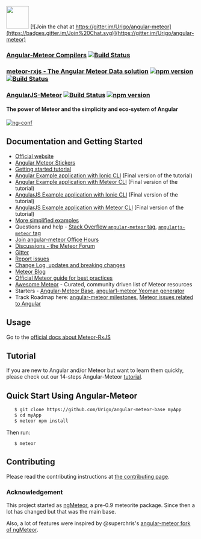<a href="https://angular-meteor.com/"><img src="https://s22.postimg.org/vpn3d97ch/logo_large.png" width="60" height="60" /></a>  [![Join the chat at https://gitter.im/Urigo/angular-meteor](https://badges.gitter.im/Join%20Chat.svg)](https://gitter.im/Urigo/angular-meteor)

### [Angular-Meteor Compilers](https://github.com/Urigo/angular-meteor/tree/master/atmosphere-packages/angular-compilers) [![Build Status](https://travis-ci.org/Urigo/angular-meteor.svg?branch=master)](https://travis-ci.org/Urigo/angular-meteor)

### [meteor-rxjs - The Angular Meteor Data solution](https://github.com/Urigo/meteor-rxjs) [![npm version](https://badge.fury.io/js/meteor-rxjs.svg)](https://badge.fury.io/js/meteor-rxjs) [![Build Status](https://travis-ci.org/Urigo/meteor-rxjs.svg?branch=master)](https://travis-ci.org/Urigo/meteor-rxjs)

### [AngularJS-Meteor](https://github.com/Urigo/angular-meteor/tree/angular1) [![Build Status](https://travis-ci.org/Urigo/angular-meteor.svg?branch=angular1)](https://travis-ci.org/Urigo/angular-meteor)   [![npm version](https://badge.fury.io/js/angular-meteor.svg)](https://badge.fury.io/js/angular-meteor)

#### The power of Meteor and the simplicity and eco-system of Angular

[![ng-conf](https://img.youtube.com/vi/_mu6BWsnaPM/0.jpg)](https://www.youtube.com/watch?v=_mu6BWsnaPM)

## Documentation and Getting Started
- [Official website](https://www.angular-meteor.com)
- [Angular Meteor Stickers](https://www.stickermule.com/marketplace/9686-angular-meteor-sticker)
- [Getting started tutorial](https://angular-meteor.com/tutorials/whatsapp2-tutorial)
- [Angular Example application with Ionic CLI](https://github.com/Urigo/Ionic2CLI-Meteor-WhatsApp) (Final version of the tutorial)
- [Angular Example application with Meteor CLI](https://github.com/Urigo/Ionic2-MeteorCLI-WhatsApp) (Final version of the tutorial)
- [AngularJS Example application with Ionic CLI](https://github.com/Urigo/IonicCLI-Meteor-WhatsApp) (Final version of the tutorial)
- [AngularJS Example application with Meteor CLI](https://github.com/Urigo/Ionic-MeteorCLI-WhatsApp) (Final version of the tutorial)
- [More simplified examples](https://github.com/Urigo/angular-meteor/tree/master/examples)
- Questions and help - [Stack Overflow `angular-meteor` tag](http://stackoverflow.com/questions/tagged/angular-meteor), [`angularjs-meteor` tag](http://stackoverflow.com/questions/tagged/angularjs-meteor)
- [Join angular-meteor Office Hours](https://plus.google.com/events/cj8i93v7cabr9fab5jvv3r6bb80)
- [Discussions - the Meteor Forum](https://forums.meteor.com/)
- [Gitter](https://gitter.im/Urigo/angular-meteor)
- [Report issues](https://github.com/Urigo/angular-meteor/issues)
- [Change Log, updates and breaking changes](https://github.com/Urigo/angular-meteor/blob/master/CHANGELOG.md)
- [Meteor Blog](https://info.meteor.com/blog)
- [Official Meteor guide for best practices](http://guide.meteor.com/)
- [Awesome Meteor](https://github.com/Urigo/awesome-meteor) - Curated, community driven list of Meteor resources
- Starters - [Angular-Meteor Base](https://github.com/Urigo/angular-meteor-base), [angular1-meteor Yeoman generator](https://github.com/ndxbxrme/generator-angular-meteor)
- Track Roadmap here: [angular-meteor milestones](https://github.com/Urigo/angular-meteor/milestones), [Meteor issues related to Angular](https://github.com/meteor/meteor/labels/Project%3AAngular)

## Usage

Go to the [official docs about Meteor-RxJS](https://angular-meteor.com/meteor-rxjs)

## Tutorial

If you are new to Angular and/or Meteor but want to learn them quickly, 
please check out our 14-steps Angular-Meteor [tutorial](https://angular-meteor.com/tutorials/whatsapp2-tutorial).

## Quick Start Using Angular-Meteor

```bash
   $ git clone https://github.com/Urigo/angular-meteor-base myApp
   $ cd myApp
   $ meteor npm install
```

Then run:

```
   $ meteor
```

## Contributing

Please read the contributing instructions at [the contributing page](https://github.com/Urigo/angular-meteor/blob/master/.github/CONTRIBUTING.md).

### Acknowledgement

This project started as [ngMeteor](https://github.com/loneleeandroo/ngMeteor), a pre-0.9 meteorite package. Since then a lot has changed but that was the main base.

Also, a lot of features were inspired by @superchris's [angular-meteor fork of ngMeteor](https://github.com/superchris/angular-meteor).